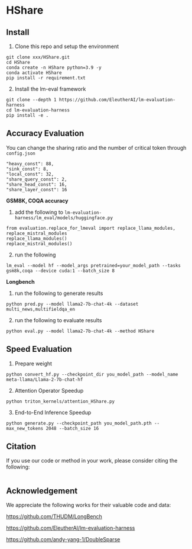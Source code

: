# HShare

## Install

1. Clone this repo and setup the environment

```
git clone xxx/HShare.git
cd HShare
conda create -n HShare python=3.9 -y
conda activate HShare
pip install -r requirement.txt
```

2. Install the lm-eval framework

```
git clone --depth 1 https://github.com/EleutherAI/lm-evaluation-harness
cd lm-evaluation-harness
pip install -e .
```

## Accuracy Evaluation

You can change the sharing ratio and the number of critical token through `config.json`

```
"heavy_const": 88,
"sink_const": 8,
"local_const": 32,
"share_query_const": 2,
"share_head_const": 16,
"share_layer_const": 16
```

**GSM8K, COQA accuracy**

1. add the following to `lm-evaluation-harness/lm_eval/models/huggingface.py`
```
from evaluation.replace_for_lmeval import replace_llama_modules, replace_mistral_modules
replace_llama_modules()
replace_mistral_modules()
```

2. run the following
```
lm_eval --model hf --model_args pretrained=your_model_path --tasks gsm8k,coqa --device cuda:1 --batch_size 8
```



**Longbench**

1. run the following to generate results

```
python pred.py --model llama2-7b-chat-4k --dataset multi_news,multifieldqa_en
```

2. run the following to evaluate results

```
python eval.py --model llama2-7b-chat-4k --method HShare
```

## Speed Evaluation

1. Prepare weight

```
python convert_hf.py --checkpoint_dir you_model_path --model_name meta-llama/Llama-2-7b-chat-hf
```

2. Attention Operator Speedup

```
python triton_kernels/attention_HShare.py 
```

3. End-to-End Inference Speedup

```
python generate.py --checkpoint_path you_model_path.pth --max_new_tokens 2048 --batch_size 16
```



## Citation
If you use our code or method in your work, please consider citing the following:
```

```

## Acknowledgement
We appreciate the following works for their valuable code and data:

https://github.com/THUDM/LongBench

https://github.com/EleutherAI/lm-evaluation-harness

https://github.com/andy-yang-1/DoubleSparse
